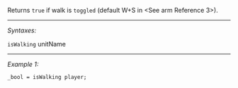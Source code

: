 Returns `true` if walk is `toggled` (default W+S in <See arm Reference 3>).


---
*Syntaxes:*

`isWalking` unitName

---
*Example 1:*

```sqf
_bool = isWalking player;
```